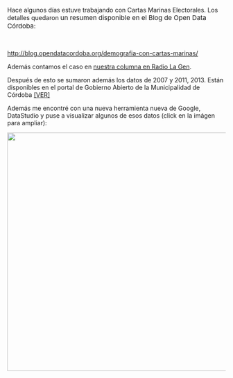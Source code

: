<html><body><p>Hace algunos días estuve trabajando con Cartas Marinas Electorales. Los detalles quedaron <span style="font-size: 0.9375rem;">un resumen disponible en el Blog de Open Data Córdoba:</span>

 

http://blog.opendatacordoba.org/demografia-con-cartas-marinas/

Además contamos el caso en <a href="http://radiocut.fm/audiocut/en-nuestra-columna-de-open-data-andres-vazquez/">nuestra columna en Radio La Gen</a>.

Después de esto se sumaron además los datos de 2007 y 2011, 2013. Están disponibles en el portal de Gobierno Abierto de la Municipalidad de Córdoba <a href="https://gobiernoabierto.cordoba.gob.ar/data/datos-abiertos/categoria/sociedad/electores-por-circuito-en-la-provincia-de-cordoba/216">[VER]</a>

Además me encontré con una nueva herramienta nueva de Google, DataStudio y puse a visualizar algunos de esos datos (click en la imágen para ampliar):

<a href="https://datastudio.google.com/reporting/0B9saNutQ5ZYhLVZaLW0zejAtTkk/page/b6NG"><img class="aligncenter wp-image-358 size-full" src="/blog/wp-content/uploads/2017/07/Selecci%C3%B3n_605.png" alt="" width="925" height="551"></a></p></body></html>